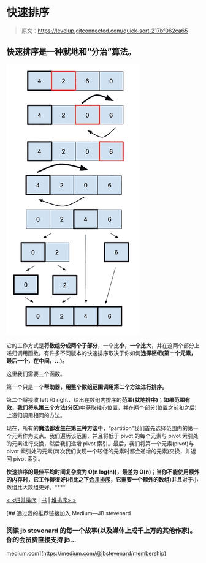 # 快速排序

> 原文：<https://levelup.gitconnected.com/quick-sort-217bf062ca65>

## 快速排序是一种就地和“分治”算法。

![](img/5fa6b11e8586c7493fae027d806cd20c.png)

它的工作方式是**将数组分成两个子部分**，一个比**小，一个比**大，并在这两个部分上递归调用函数。有许多不同版本的快速排序取决于你如何**选择枢纽(第一个元素，最后一个，在中间，…)。**

这里我们需要三个函数。

第一个只是一个**帮助器，用整个数组范围调用第二个方法进行排序。**

第二个将接收 left 和 right，给出在数组内排序的**范围(就地排序)；**如果范围有效，我们将**从第三个方法(分区**)中获取轴心位置，并在两个部分(位置之前和之后)上递归调用相同的方法。

现在，所有的**魔法都发生在第三种方法**中，“partition”我们首先选择范围内的第一个元素作为支点。我们遍历该范围，并且将低于 pivot 的每个元素与 pivot 索引处的元素进行交换，然后我们递增 pivot 索引。最后，我们将第一个元素(pivot)与 pivot 索引处的元素(每次我们发现一个较低的元素时都会递增的元素)交换，并返回 pivot 索引。

**快速排序的最佳平均时间复杂度为 O(n log(n))，最差为 O(n)；**当你不能使用额外的内存时，它工作得很好**(相比之下[合并排序](https://medium.com/@jbstevenard/merge-sort-656f8ee59d83)，它需要一个额外的数组)并且**对于小数组比大数组更好。****

[< <归并排序](https://medium.com/@jbstevenard/merge-sort-656f8ee59d83) | [书](/@jbstevenard/learn-data-structures-and-algorithms-with-swift-5-6-d9f36a4027dd) | [堆排序> >](https://medium.com/@jbstevenard/heap-sort-6ee5206f0ba5)

[](https://medium.com/@jbstevenard/membership) [## 通过我的推荐链接加入 Medium—JB stevenard

### 阅读 jb stevenard 的每一个故事(以及媒体上成千上万的其他作家)。你的会员费直接支持 jb…

medium.com](https://medium.com/@jbstevenard/membership)